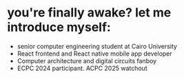 <h1>you're finally awake? let me introduce myself:</h1>
<ul>
  <li>senior computer engineering student at Cairo University</li>
  <li>React frontend and React native mobile app developer</li>
  <li>Computer architecture and digital circuits fanboy</li>
  <li>ECPC 2024 participant. ACPC 2025 watchout</li>
</ul>
